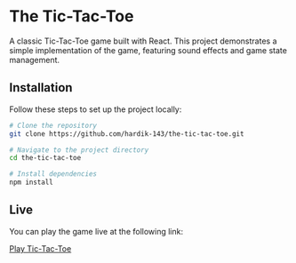 # The Tic-Tac-Toe

A classic Tic-Tac-Toe game built with React. This project demonstrates a simple implementation of the game, featuring sound effects and game state management.

## Installation

Follow these steps to set up the project locally:

```bash
# Clone the repository
git clone https://github.com/hardik-143/the-tic-tac-toe.git

# Navigate to the project directory
cd the-tic-tac-toe

# Install dependencies
npm install
```

## Live

You can play the game live at the following link:

[Play Tic-Tac-Toe](https://t-tic-tac-toe.netlify.app/)